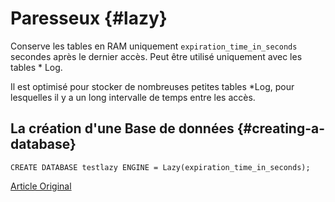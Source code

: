 # Paresseux {#lazy}

Conserve les tables en RAM uniquement `expiration_time_in_seconds` secondes après le dernier accès. Peut être utilisé uniquement avec les tables \* Log.

Il est optimisé pour stocker de nombreuses petites tables \*Log, pour lesquelles il y a un long intervalle de temps entre les accès.

## La création d'une Base de données {#creating-a-database}

    CREATE DATABASE testlazy ENGINE = Lazy(expiration_time_in_seconds);

[Article Original](https://clickhouse.tech/docs/en/database_engines/lazy/) <!--hide-->
